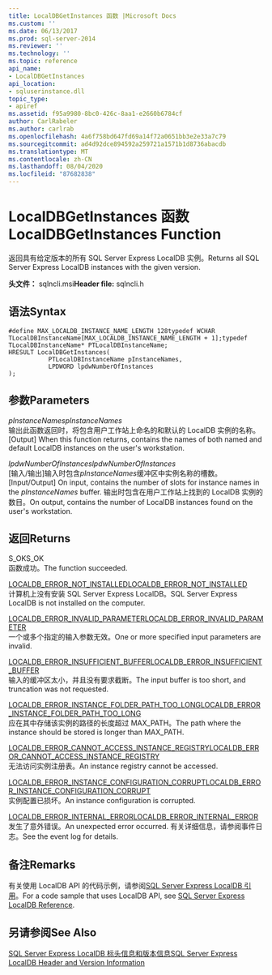 ```yaml
---
title: LocalDBGetInstances 函数 |Microsoft Docs
ms.custom: ''
ms.date: 06/13/2017
ms.prod: sql-server-2014
ms.reviewer: ''
ms.technology: ''
ms.topic: reference
api_name:
- LocalDBGetInstances
api_location:
- sqluserinstance.dll
topic_type:
- apiref
ms.assetid: f95a9980-8bc0-426c-8aa1-e2660b6784cf
author: CarlRabeler
ms.author: carlrab
ms.openlocfilehash: 4a6f758bd647fd69a14f72a0651bb3e2e33a7c79
ms.sourcegitcommit: ad4d92dce894592a259721a1571b1d8736abacdb
ms.translationtype: MT
ms.contentlocale: zh-CN
ms.lasthandoff: 08/04/2020
ms.locfileid: "87682838"
---
```

# <a name="localdbgetinstances-function"></a><span data-ttu-id="b38f4-102">LocalDBGetInstances 函数</span><span class="sxs-lookup"><span data-stu-id="b38f4-102">LocalDBGetInstances Function</span></span>
  <span data-ttu-id="b38f4-103">返回具有给定版本的所有 SQL Server Express LocalDB 实例。</span><span class="sxs-lookup"><span data-stu-id="b38f4-103">Returns all SQL Server Express LocalDB instances with the given version.</span></span>  
  
 <span data-ttu-id="b38f4-104">**头文件：** sqlncli.msi</span><span class="sxs-lookup"><span data-stu-id="b38f4-104">**Header file:** sqlncli.h</span></span>  
  
## <a name="syntax"></a><span data-ttu-id="b38f4-105">语法</span><span class="sxs-lookup"><span data-stu-id="b38f4-105">Syntax</span></span>  
  
```  
#define MAX_LOCALDB_INSTANCE_NAME_LENGTH 128typedef WCHAR TLocalDBInstanceName[MAX_LOCALDB_INSTANCE_NAME_LENGTH + 1];typedef TLocalDBInstanceName* PTLocalDBInstanceName;  
HRESULT LocalDBGetInstances(  
           PTLocalDBInstanceName pInstanceNames,  
           LPDWORD lpdwNumberOfInstances  
);  
```  
  
## <a name="parameters"></a><span data-ttu-id="b38f4-106">参数</span><span class="sxs-lookup"><span data-stu-id="b38f4-106">Parameters</span></span>  
 <span data-ttu-id="b38f4-107">*pInstanceNames*</span><span class="sxs-lookup"><span data-stu-id="b38f4-107">*pInstanceNames*</span></span>  
 <span data-ttu-id="b38f4-108">输出此函数返回时，将包含用户工作站上命名的和默认的 LocalDB 实例的名称。</span><span class="sxs-lookup"><span data-stu-id="b38f4-108">[Output] When this function returns, contains the names of both named and default LocalDB instances on the user's workstation.</span></span>  
  
 <span data-ttu-id="b38f4-109">*lpdwNumberOfInstances*</span><span class="sxs-lookup"><span data-stu-id="b38f4-109">*lpdwNumberOfInstances*</span></span>  
 <span data-ttu-id="b38f4-110">[输入/输出]输入时包含*pInstanceNames*缓冲区中实例名称的槽数。</span><span class="sxs-lookup"><span data-stu-id="b38f4-110">[Input/Output] On input, contains the number of slots for instance names in the *pInstanceNames* buffer.</span></span> <span data-ttu-id="b38f4-111">输出时包含在用户工作站上找到的 LocalDB 实例的数目。</span><span class="sxs-lookup"><span data-stu-id="b38f4-111">On output, contains the number of LocalDB instances found on the user's workstation.</span></span>  
  
## <a name="returns"></a><span data-ttu-id="b38f4-112">返回</span><span class="sxs-lookup"><span data-stu-id="b38f4-112">Returns</span></span>  
 <span data-ttu-id="b38f4-113">S_OK</span><span class="sxs-lookup"><span data-stu-id="b38f4-113">S_OK</span></span>  
 <span data-ttu-id="b38f4-114">函数成功。</span><span class="sxs-lookup"><span data-stu-id="b38f4-114">The function succeeded.</span></span>  
  
 [<span data-ttu-id="b38f4-115">LOCALDB_ERROR_NOT_INSTALLED</span><span class="sxs-lookup"><span data-stu-id="b38f4-115">LOCALDB_ERROR_NOT_INSTALLED</span></span>](../express-localdb-error-messages/localdb-error-not-installed.md)  
 <span data-ttu-id="b38f4-116">计算机上没有安装 SQL Server Express LocalDB。</span><span class="sxs-lookup"><span data-stu-id="b38f4-116">SQL Server Express LocalDB is not installed on the computer.</span></span>  
  
 [<span data-ttu-id="b38f4-117">LOCALDB_ERROR_INVALID_PARAMETER</span><span class="sxs-lookup"><span data-stu-id="b38f4-117">LOCALDB_ERROR_INVALID_PARAMETER</span></span>](../express-localdb-error-messages/localdb-error-invalid-parameter.md)  
 <span data-ttu-id="b38f4-118">一个或多个指定的输入参数无效。</span><span class="sxs-lookup"><span data-stu-id="b38f4-118">One or more specified input parameters are invalid.</span></span>  
  
 [<span data-ttu-id="b38f4-119">LOCALDB_ERROR_INSUFFICIENT_BUFFER</span><span class="sxs-lookup"><span data-stu-id="b38f4-119">LOCALDB_ERROR_INSUFFICIENT_BUFFER</span></span>](../express-localdb-error-messages/localdb-error-insufficient-buffer.md)  
 <span data-ttu-id="b38f4-120">输入的缓冲区太小，并且没有要求截断。</span><span class="sxs-lookup"><span data-stu-id="b38f4-120">The input buffer is too short, and truncation was not requested.</span></span>  
  
 [<span data-ttu-id="b38f4-121">LOCALDB_ERROR_INSTANCE_FOLDER_PATH_TOO_LONG</span><span class="sxs-lookup"><span data-stu-id="b38f4-121">LOCALDB_ERROR_INSTANCE_FOLDER_PATH_TOO_LONG</span></span>](../express-localdb-error-messages/localdb-error-instance-folder-path-too-long.md)  
 <span data-ttu-id="b38f4-122">应在其中存储该实例的路径的长度超过 MAX_PATH。</span><span class="sxs-lookup"><span data-stu-id="b38f4-122">The path where the instance should be stored is longer than MAX_PATH.</span></span>  
  
 [<span data-ttu-id="b38f4-123">LOCALDB_ERROR_CANNOT_ACCESS_INSTANCE_REGISTRY</span><span class="sxs-lookup"><span data-stu-id="b38f4-123">LOCALDB_ERROR_CANNOT_ACCESS_INSTANCE_REGISTRY</span></span>](../express-localdb-error-messages/localdb-error-cannot-access-instance-registry.md)  
 <span data-ttu-id="b38f4-124">无法访问实例注册表。</span><span class="sxs-lookup"><span data-stu-id="b38f4-124">An instance registry cannot be accessed.</span></span>  
  
 [<span data-ttu-id="b38f4-125">LOCALDB_ERROR_INSTANCE_CONFIGURATION_CORRUPT</span><span class="sxs-lookup"><span data-stu-id="b38f4-125">LOCALDB_ERROR_INSTANCE_CONFIGURATION_CORRUPT</span></span>](../express-localdb-error-messages/localdb-error-instance-configuration-corrupt.md)  
 <span data-ttu-id="b38f4-126">实例配置已损坏。</span><span class="sxs-lookup"><span data-stu-id="b38f4-126">An instance configuration is corrupted.</span></span>  
  
 [<span data-ttu-id="b38f4-127">LOCALDB_ERROR_INTERNAL_ERROR</span><span class="sxs-lookup"><span data-stu-id="b38f4-127">LOCALDB_ERROR_INTERNAL_ERROR</span></span>](../express-localdb-error-messages/localdb-error-internal-error.md)  
 <span data-ttu-id="b38f4-128">发生了意外错误。</span><span class="sxs-lookup"><span data-stu-id="b38f4-128">An unexpected error occurred.</span></span> <span data-ttu-id="b38f4-129">有关详细信息，请参阅事件日志。</span><span class="sxs-lookup"><span data-stu-id="b38f4-129">See the event log for details.</span></span>  
  
## <a name="remarks"></a><span data-ttu-id="b38f4-130">备注</span><span class="sxs-lookup"><span data-stu-id="b38f4-130">Remarks</span></span>  
 <span data-ttu-id="b38f4-131">有关使用 LocalDB API 的代码示例，请参阅[SQL Server Express LocalDB 引用](../sql-server-express-localdb-reference.md)。</span><span class="sxs-lookup"><span data-stu-id="b38f4-131">For a code sample that uses LocalDB API, see [SQL Server Express LocalDB Reference](../sql-server-express-localdb-reference.md).</span></span>  
  
## <a name="see-also"></a><span data-ttu-id="b38f4-132">另请参阅</span><span class="sxs-lookup"><span data-stu-id="b38f4-132">See Also</span></span>  
 [<span data-ttu-id="b38f4-133">SQL Server Express LocalDB 标头信息和版本信息</span><span class="sxs-lookup"><span data-stu-id="b38f4-133">SQL Server Express LocalDB Header and Version Information</span></span>](sql-server-express-localdb-header-and-version-information.md)  
  
  
